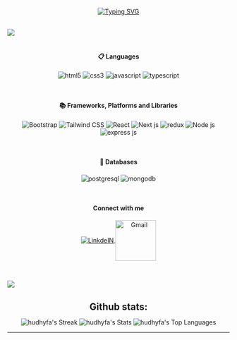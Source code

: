 
<br>

<div align="center" >
<a href="https://git.io/typing-svg"><img src="https://readme-typing-svg.demolab.com?font=Fira+Code&size=30&duration=3000&pause=1000&background=EF140F00&width=505&lines=Hello!+I'm+Muhammad+Hudhaifa;a+Front+End+Engineer;Specializing+in+React;for+dynamic+web+applications;" alt="Typing SVG" /></a>
</div>


<br>

<img src="https://user-images.githubusercontent.com/73097560/115834477-dbab4500-a447-11eb-908a-139a6edaec5c.gif"><br><br>

<h4 align="center"> 📋 Languages</h4>
<p align="center">
<img align="center" alt="html5" width="auto" src="https://img.shields.io/badge/HTML5-E34F26?style=for-the-badge&logo=html5&logoColor=white" />
<img align="center" alt="css3" width="auto" src="https://img.shields.io/badge/CSS3-1572B6?style=for-the-badge&logo=css3&logoColor=white" />
<img align="center" alt="javascript" width="auto" src="https://img.shields.io/badge/JavaScript-323330?style=for-the-badge&logo=javascript&logoColor=F7DF1E" />
<img align="center" alt="typescript" width="auto" src="https://img.shields.io/badge/TypeScript-3178C6?style=for-the-badge&logo=typescript&logoColor=white" />
</p>

<br>
<h4 align="center"> 📚 Frameworks, Platforms and Libraries</h4>
<p align="center">
 <img align="center" alt="Bootstrap" width="auto" src="https://img.shields.io/badge/Bootstrap-%238511FA.svg?style=for-the-badge&logo=bootstrap&logoColor=white" />
 <img align="center" alt="Tailwind CSS" width="auto" src="https://img.shields.io/badge/Tailwind-06B6D4.svg?style=for-the-badge&logo=tailwindcss&logoColor=white" />
 <img align="center" alt="React" width="auto" src="https://img.shields.io/badge/React-323330.svg?style=for-the-badge&logo=react&logoColor=06B6D4" />
 <img align="center" alt="Next js" width="auto" src="https://img.shields.io/badge/nextjs-000000.svg?style=for-the-badge&logo=nextdotjs&logoColor=white" />
 <img align="center" alt="redux" width="auto" src="https://img.shields.io/badge/redux-white.svg?style=for-the-badge&logo=redux&logoColor=764ABC" />
 <img align="center" alt="Node js" width="auto" src="https://img.shields.io/badge/node.js-323330?style=for-the-badge&logo=nodedotjs&logoColor=339933" />
 <img align="center" alt="express js" width="auto" src="https://img.shields.io/badge/express-fcfcfa?style=for-the-badge&logo=express&logoColor=black" />



</p>
<br>
<h4 align="center"> 💾 Databases</h4>
<p align="center">
<img align="center" alt="postgresql" width="auto" src="https://img.shields.io/badge/Postgresql-005C84?style=for-the-badge&logo=postgresql&logoColor=white" />
<img align="center" alt="mongodb" width="auto" src="https://img.shields.io/badge/Mongodb-white?style=for-the-badge&logo=mongodb&logoColor=47A248" />
</p>

<br>
<h4 align="center"> Connect with me</h4>
<p align="center">
<a target="_blank" href="https://www.linkedin.com/in/hudhaifabinkhader/">
<img align="center" alt="LinkdeIN" width="auto" src="https://img.shields.io/badge/LinkedIn-0077B5?style=for-the-badge&logo=linkedin&logoColor=white" />
</a>

<a target="_blank" href="https://mail.google.com/mail/?view=cm&fs=1&to=hudhaifabinkhader@gmail.com">
<img align="center" alt="Gmail" width="92px" src="https://img.shields.io/badge/Gmail-D14836?style=for-the-badge&logo=gmail&logoColor=white"/>
</a>
</p>

<br>


<img src="https://user-images.githubusercontent.com/73097560/115834477-dbab4500-a447-11eb-908a-139a6edaec5c.gif"><br><br>

<div align="center">
<h2 align="center" style="margin: 5px 10px;">Github stats:</h2> 

![hudhyfa's Streak](https://github-readme-streak-stats.herokuapp.com/?user=hudhyfa&theme=blue-green&hide_border=true)
![hudhyfa's Stats](https://github-readme-stats.vercel.app/api?username=hudhyfa&theme=blue-green&show_icons=true&hide_border=true&count_private=true)
![hudhyfa's Top Languages](https://github-readme-stats.vercel.app/api/top-langs/?username=hudhyfa&theme=blue-green&show_icons=true&hide_border=true&layout=compact)
</div>

----


<br/>

